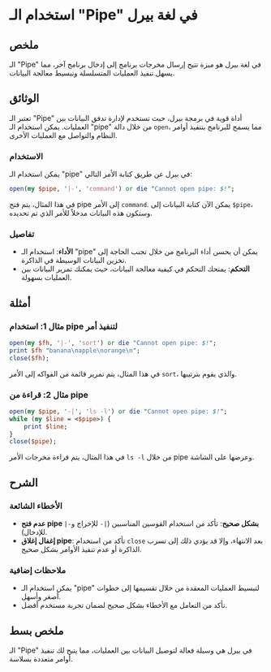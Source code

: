 <!--
Meta Description: # استخدام الـ "Pipe" في لغة بيرل ## ملخص الـ "Pipe" في لغة بيرل هو ميزة تتيح إرسال مخرجات برنامج إلى إدخال برنامج آخر، مما يسهل تنفيذ العمليات المتسلس...
Meta Keywords: pipe, استخدام, الـ, البيانات, إلى
-->

# استخدام الـ "Pipe" في لغة بيرل

## ملخص
الـ "Pipe" في لغة بيرل هو ميزة تتيح إرسال مخرجات برنامج إلى إدخال برنامج آخر، مما يسهل تنفيذ العمليات المتسلسلة وتبسيط معالجة البيانات.

## الوثائق
تعتبر الـ "Pipe" أداة قوية في برمجة بيرل، حيث تستخدم لإدارة تدفق البيانات بين العمليات. يمكن استخدام الـ "pipe" من خلال دالة `open`، مما يسمح للبرنامج بتنفيذ أوامر النظام والتواصل مع العمليات الأخرى.

### الاستخدام
يمكن استخدام الـ "pipe" في بيرل عن طريق كتابة الأمر التالي:

```perl
open(my $pipe, '|-', 'command') or die "Cannot open pipe: $!";
```

في هذا المثال، يتم فتح pipe إلى الأمر `command`. يمكن الآن كتابة البيانات إلى `$pipe`، وستكون هذه البيانات مدخلاً للأمر الذي تم تحديده.

### تفاصيل
- **الأداء**: استخدام الـ "pipe" يمكن أن يحسن أداء البرنامج من خلال تجنب الحاجة إلى تخزين البيانات الوسيطة في الذاكرة.
- **التحكم**: يمنحك التحكم في كيفية معالجة البيانات، حيث يمكنك تمرير البيانات بين العمليات بسهولة.

## أمثلة
### مثال 1: استخدام pipe لتنفيذ أمر
```perl
open(my $fh, '|-', 'sort') or die "Cannot open pipe: $!";
print $fh "banana\napple\norange\n";
close($fh);
```
في هذا المثال، يتم تمرير قائمة من الفواكه إلى الأمر `sort`، والذي يقوم بترتيبها.

### مثال 2: قراءة من pipe
```perl
open(my $pipe, '-|', 'ls -l') or die "Cannot open pipe: $!";
while (my $line = <$pipe>) {
    print $line;
}
close($pipe);
```
في هذا المثال، يتم قراءة مخرجات الأمر `ls -l` من خلال pipe وعرضها على الشاشة.

## الشرح
### الأخطاء الشائعة
- **عدم فتح pipe بشكل صحيح**: تأكد من استخدام القوسين المناسبين (`|-` للإخراج و`-|` للإدخال).
- **إغفال إغلاق pipe**: تأكد من استخدام `close` بعد الانتهاء، وإلا قد يؤدي ذلك إلى تسرب الذاكرة أو عدم تنفيذ الأوامر بشكل صحيح.

### ملاحظات إضافية
- يمكن استخدام الـ "pipe" لتبسيط العمليات المعقدة من خلال تقسيمها إلى خطوات أصغر وأسهل.
- تأكد من التعامل مع الأخطاء بشكل صحيح لضمان تجربة مستخدم أفضل.

## ملخص بسط
الـ "Pipe" في بيرل هي وسيلة فعالة لتوصيل البيانات بين العمليات، مما يتيح لك تنفيذ أوامر متعددة بسلاسة.